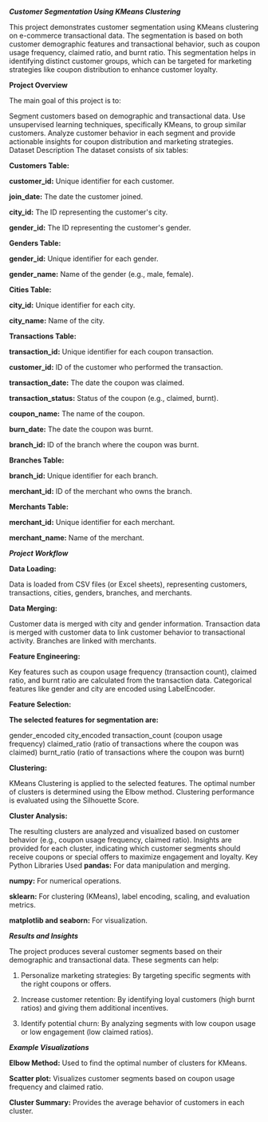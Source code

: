 ***Customer Segmentation Using KMeans Clustering***

This project demonstrates customer segmentation using KMeans clustering on e-commerce transactional data. The segmentation is based on both customer demographic features and transactional behavior, such as coupon usage frequency, claimed ratio, and burnt ratio. This segmentation helps in identifying distinct customer groups, which can be targeted for marketing strategies like coupon distribution to enhance customer loyalty.

**Project Overview**

The main goal of this project is to:

Segment customers based on demographic and transactional data.
Use unsupervised learning techniques, specifically KMeans, to group similar customers.
Analyze customer behavior in each segment and provide actionable insights for coupon distribution and marketing strategies.
Dataset Description
The dataset consists of six tables:

**Customers Table:**

**customer_id:** Unique identifier for each customer.

**join_date:** The date the customer joined.

**city_id:** The ID representing the customer's city.

**gender_id:** The ID representing the customer's gender.

**Genders Table:**

**gender_id:** Unique identifier for each gender.

**gender_name:** Name of the gender (e.g., male, female).

**Cities Table:**

**city_id:** Unique identifier for each city.

**city_name:** Name of the city.

**Transactions Table:**

**transaction_id:** Unique identifier for each coupon transaction.

**customer_id:** ID of the customer who performed the transaction.

**transaction_date:** The date the coupon was claimed.

**transaction_status:** Status of the coupon (e.g., claimed, burnt).

**coupon_name:** The name of the coupon.

**burn_date:** The date the coupon was burnt.

**branch_id:** ID of the branch where the coupon was burnt.

**Branches Table:**

**branch_id:** Unique identifier for each branch.

**merchant_id:** ID of the merchant who owns the branch.

**Merchants Table:**

**merchant_id:** Unique identifier for each merchant.

**merchant_name:** Name of the merchant.

***Project Workflow***

**Data Loading:**

Data is loaded from CSV files (or Excel sheets), representing customers, transactions, cities, genders, branches, and merchants.

**Data Merging:**

Customer data is merged with city and gender information.
Transaction data is merged with customer data to link customer behavior to transactional activity.
Branches are linked with merchants.

**Feature Engineering:**

Key features such as coupon usage frequency (transaction count), claimed ratio, and burnt ratio are calculated from the transaction data.
Categorical features like gender and city are encoded using LabelEncoder.

**Feature Selection:**

**The selected features for segmentation are:**

gender_encoded
city_encoded
transaction_count (coupon usage frequency)
claimed_ratio (ratio of transactions where the coupon was claimed)
burnt_ratio (ratio of transactions where the coupon was burnt)

**Clustering:**

KMeans Clustering is applied to the selected features.
The optimal number of clusters is determined using the Elbow method.
Clustering performance is evaluated using the Silhouette Score.

**Cluster Analysis:**

The resulting clusters are analyzed and visualized based on customer behavior (e.g., coupon usage frequency, claimed ratio).
Insights are provided for each cluster, indicating which customer segments should receive coupons or special offers to maximize engagement and loyalty.
Key Python Libraries Used
**pandas:** For data manipulation and merging.

**numpy:** For numerical operations.

**sklearn:** For clustering (KMeans), label encoding, scaling, and evaluation metrics.

**matplotlib and seaborn:** For visualization.

***Results and Insights***

The project produces several customer segments based on their demographic and transactional data. These segments can help:

1. Personalize marketing strategies: By targeting specific segments with the right coupons or offers.

2. Increase customer retention: By identifying loyal customers (high burnt ratios) and giving them additional incentives.
   
3. Identify potential churn: By analyzing segments with low coupon usage or low engagement (low claimed ratios).
   
***Example Visualizations***

**Elbow Method:** Used to find the optimal number of clusters for KMeans.

**Scatter plot:** Visualizes customer segments based on coupon usage frequency and claimed ratio.

**Cluster Summary:** Provides the average behavior of customers in each cluster.
